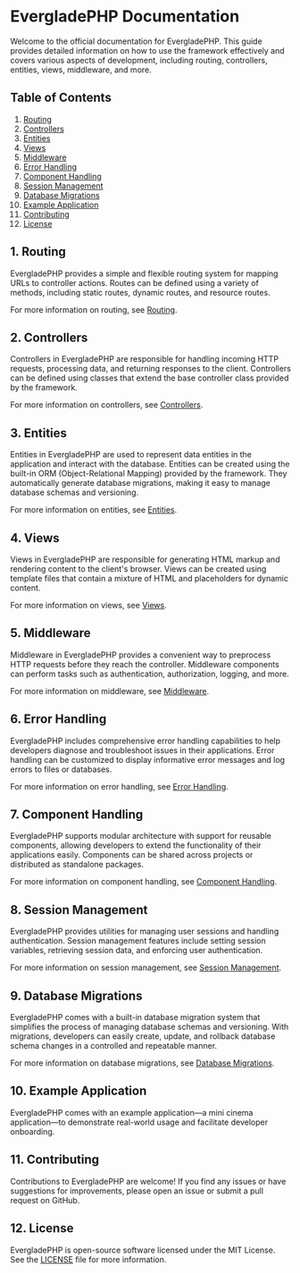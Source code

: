 # EvergladePHP Documentation

Welcome to the official documentation for EvergladePHP. This guide provides detailed information on how to use the framework effectively and covers various aspects of development, including routing, controllers, entities, views, middleware, and more.

## Table of Contents

1. [Routing](#1-routing)
2. [Controllers](#2-controllers)
3. [Entities](#3-entities)
4. [Views](#4-views)
5. [Middleware](#5-middleware)
6. [Error Handling](#6-error-handling)
7. [Component Handling](#7-component-handling)
8. [Session Management](#8-session-management)
9. [Database Migrations](#9-database-migrations)
10. [Example Application](#10-example-application)
11. [Contributing](#11-contributing)
12. [License](#12-license)

## 1. Routing

EvergladePHP provides a simple and flexible routing system for mapping URLs to controller actions. Routes can be defined using a variety of methods, including static routes, dynamic routes, and resource routes.

For more information on routing, see [Routing](#routing).

## 2. Controllers

Controllers in EvergladePHP are responsible for handling incoming HTTP requests, processing data, and returning responses to the client. Controllers can be defined using classes that extend the base controller class provided by the framework.

For more information on controllers, see [Controllers](#controllers).

## 3. Entities

Entities in EvergladePHP are used to represent data entities in the application and interact with the database. Entities can be created using the built-in ORM (Object-Relational Mapping) provided by the framework. They automatically generate database migrations, making it easy to manage database schemas and versioning.

For more information on entities, see [Entities](#entities).

## 4. Views

Views in EvergladePHP are responsible for generating HTML markup and rendering content to the client's browser. Views can be created using template files that contain a mixture of HTML and placeholders for dynamic content.

For more information on views, see [Views](#views).

## 5. Middleware

Middleware in EvergladePHP provides a convenient way to preprocess HTTP requests before they reach the controller. Middleware components can perform tasks such as authentication, authorization, logging, and more.

For more information on middleware, see [Middleware](#middleware).

## 6. Error Handling

EvergladePHP includes comprehensive error handling capabilities to help developers diagnose and troubleshoot issues in their applications. Error handling can be customized to display informative error messages and log errors to files or databases.

For more information on error handling, see [Error Handling](#error-handling).

## 7. Component Handling

EvergladePHP supports modular architecture with support for reusable components, allowing developers to extend the functionality of their applications easily. Components can be shared across projects or distributed as standalone packages.

For more information on component handling, see [Component Handling](#component-handling).

## 8. Session Management

EvergladePHP provides utilities for managing user sessions and handling authentication. Session management features include setting session variables, retrieving session data, and enforcing user authentication.

For more information on session management, see [Session Management](#session-management).

## 9. Database Migrations

EvergladePHP comes with a built-in database migration system that simplifies the process of managing database schemas and versioning. With migrations, developers can easily create, update, and rollback database schema changes in a controlled and repeatable manner.

For more information on database migrations, see [Database Migrations](#database-migrations).

## 10. Example Application

EvergladePHP comes with an example application—a mini cinema application—to demonstrate real-world usage and facilitate developer onboarding.

## 11. Contributing

Contributions to EvergladePHP are welcome! If you find any issues or have suggestions for improvements, please open an issue or submit a pull request on GitHub.

## 12. License

EvergladePHP is open-source software licensed under the MIT License. See the [LICENSE](LICENSE) file for more information.
